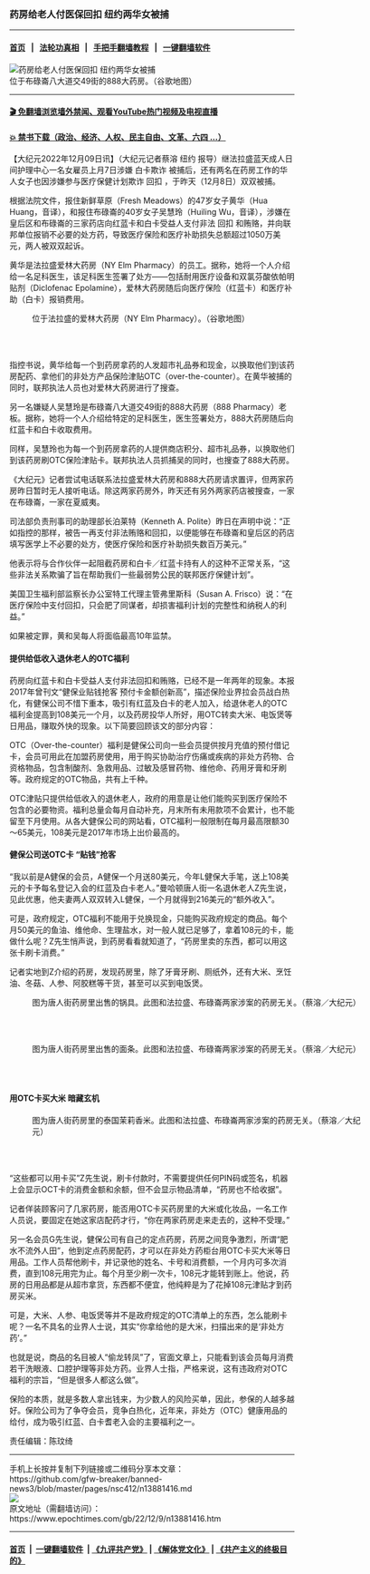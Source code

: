 ### 药房给老人付医保回扣 纽约两华女被捕
------------------------

#### [首页](https://github.com/gfw-breaker/banned-news3/blob/master/README.md) &nbsp;&nbsp;|&nbsp;&nbsp; [法轮功真相](https://github.com/begood0513/basic/blob/master/README.md)  &nbsp;&nbsp;|&nbsp;&nbsp; [手把手翻墙教程](https://github.com/gfw-breaker/guides/wiki)  &nbsp;&nbsp;|&nbsp;&nbsp; [一键翻墙软件](https://github.com/gfw-breaker/nogfw/blob/master/README.md)  



<div><img alt="药房给老人付医保回扣 纽约两华女被捕" class="attachment-djy_600_400 size-djy_600_400 wp-post-image" src="https://i.epochtimes.com/assets/uploads/2022/12/id13881421-162657-600x400.png"/>
<div class="caption">
 位于布碌崙八大道交49街的888大药房。（谷歌地图）
</div></div><hr/>

#### [ 🎬  免翻墙浏览墙外禁闻、观看YouTube热门视频及电视直播](https://github.com/gfw-breaker/HelloWorld)

#### [ 💥  禁书下载（政治、经济、人权、民主自由、文革、六四 ...）](https://github.com/gfw-breaker/books/blob/master/README.md)

<div><p>
 【大纪元2022年12月09日讯】（大纪元记者蔡溶
 <ok href="https://www.epochtimes.com/gb/tag/%E7%BA%BD%E7%BA%A6.html">
  纽约
 </ok>
 报导）继法拉盛蓝天成人日间护理中心一名女雇员上月7日涉嫌
 <ok href="https://www.epochtimes.com/gb/tag/%E7%99%BD%E5%8D%A1%E6%AC%BA%E8%AF%88.html">
  白卡欺诈
 </ok>
 被捕后，还有两名在药房工作的华人女子也因涉嫌参与医疗保健计划欺诈
 <ok href="https://www.epochtimes.com/gb/tag/%E5%9B%9E%E6%89%A3.html">
  回扣
 </ok>
 ，于昨天（12月8日）双双被捕。
</p>
<p>
 根据法院文件，报住新鲜草原（Fresh Meadows）的47岁女子黄华（Hua Huang，音译），和报住布碌崙的40岁女子吴慧玲（Huiling Wu，音译），涉嫌在皇后区和布碌崙的三家药店向红蓝卡和白卡受益人支付非法
 <ok href="https://www.epochtimes.com/gb/tag/%E5%9B%9E%E6%89%A3.html">
  回扣
 </ok>
 和贿赂，并向联邦单位报销不必要的处方药，导致医疗保险和医疗补助损失总额超过1050万美元，两人被双双起诉。
</p>
<p>
 黄华是法拉盛爱林大药房（NY Elm Pharmacy）的员工。据称，她将一个人介绍给一名足科医生，该足科医生签署了处方——包括耐用医疗设备和双氯芬酸依帕明贴剂（Diclofenac Epolamine），爱林大药房随后向医疗保险（红蓝卡）和医疗补助（白卡）报销费用。
</p>
<figure aria-describedby="caption-attachment-13881420" class="wp-caption aligncenter" id="attachment_13881420" style="width: 600px">
 <ok href="https://i.epochtimes.com/assets/uploads/2022/12/id13881420-162656.png" target="_blank">
  <img alt="" class="wp-image-13881420" src="https://i.epochtimes.com/assets/uploads/2022/12/id13881420-162656-600x457.png"/>
 </ok>
 <br/><figcaption class="wp-caption-text" id="caption-attachment-13881420">
  位于法拉盛的爱林大药房（NY Elm Pharmacy）。（谷歌地图）
 </figcaption><br/>
</figure><br/>
<p>
 指控书说，黄华给每一个到药房拿药的人发超市礼品券和现金，以换取他们到该药房配药、拿他们的非处方产品保险津贴OTC（over-the-counter）。在黄华被捕的同时，联邦执法人员也对爱林大药房进行了搜查。
</p>
<p>
 另一名嫌疑人吴慧玲是布碌崙八大道交49街的888大药房（888 Pharmacy）老板。据称，她将一个人介绍给特定的足科医生，医生签署处方，888大药房随后向红蓝卡和白卡收取费用。
</p>
<p>
 同样，吴慧玲也为每一个到药房拿药的人提供商店积分、超市礼品券，以换取他们到该药房刷OTC保险津贴卡。联邦执法人员抓捕吴的同时，也搜查了888大药房。
</p>
<p>
 《大纪元》记者尝试电话联系法拉盛爱林大药房和888大药房请求置评，但两家药房昨日暂时无人接听电话。除这两家药房外，昨天还有另外两家药店被搜查，一家在布碌崙，一家在夏威夷。
</p>
<p>
 司法部负责刑事司的助理部长泊莱特（Kenneth A. Polite）昨日在声明中说：“正如指控的那样，被告一再支付非法贿赂和回扣，以便能够在布碌崙和皇后区的药店填写医学上不必要的处方，使医疗保险和医疗补助损失数百万美元。”
</p>
<p>
 他表示将与合作伙伴一起阻截药房和白卡／红蓝卡持有人的这种不正常关系，“这些非法关系欺骗了旨在帮助我们一些最弱势公民的联邦医疗保健计划”。
</p>
<p>
 美国卫生福利部监察长办公室特工代理主管弗里斯科（Susan A. Frisco）说：“在医疗保险中支付回扣，只会肥了同谋者，却损害福利计划的完整性和纳税人的利益。”
</p>
<p>
 如果被定罪，黄和吴每人将面临最高10年监禁。
</p>
<h4>
 提供给低收入退休老人的OTC福利
</h4>
<p>
 药房向红蓝卡和白卡受益人支付非法回扣和贿赂，已经不是一年两年的现象。本报2017年曾刊文“健保业贴钱抢客 预付卡金额创新高”，描述保险业界拉会员战白热化，有健保公司不惜下重本，吸引有红蓝及白卡的老人加入，给退休老人的OTC福利金提高到108美元一个月，以及药房投华人所好，用OTC转卖大米、电饭煲等日用品，赚取外快的现象。以下简要回顾该文的部分内容：
</p>
<p>
 OTC（Over-the-counter）福利是健保公司向一些会员提供按月充值的预付借记卡，会员可用此在加盟药房使用，用于购买协助治疗伤痛或疾病的非处方药物、合资格物品，包含制酸剂、急救用品、过敏及感冒药物、维他命、药用牙膏和牙刷等。政府规定的OTC物品，共有上千种。
</p>
<p>
 OTC津贴只提供给低收入的退休老人，政府的用意是让他们能购买到医疗保险不包含的必要物资。福利总量会每月自动补充，月末所有未用款项不会累计，也不能留至下月使用。从各大健保公司的网站看，OTC福利一般限制在每月最高限额30～65美元，108美元是2017年市场上出价最高的。
</p>
<h4>
 健保公司送OTC卡 “贴钱”抢客
</h4>
<p>
 “我以前是A健保的会员，A健保一个月送80美元，今年L健保大手笔，送上108美元的卡予每名登记入会的红蓝及白卡老人。”曼哈顿唐人街一名退休老人Z先生说，见此优惠，他夫妻两人双双转入L健保，一个月就得到216美元的“额外收入”。
</p>
<p>
 可是，政府规定，OTC福利不能用于兑换现金，只能购买政府规定的商品。每个月50美元的鱼油、维他命、生理盐水，对一般人就已足够了，拿着108元的卡，能做什么呢？Z先生悄声说，到药房看看就知道了，“药房里卖的东西，都可以用这张卡刷卡消费。”
</p>
<p>
 记者实地到Z介绍的药房，发现药房里，除了牙膏牙刷、厕纸外，还有大米、烹饪油、冬菇、人参、阿胶糕等干货，甚至可以买到电饭煲。
</p>
<figure aria-describedby="caption-attachment-13881417" class="wp-caption aligncenter" id="attachment_13881417" style="width: 599px">
 <ok href="https://i.epochtimes.com/assets/uploads/2022/12/id13881417-162653.jpeg" target="_blank">
  <img alt="" class="wp-image-13881417" src="https://i.epochtimes.com/assets/uploads/2022/12/id13881417-162653-600x450.jpeg"/>
 </ok>
 <br/><figcaption class="wp-caption-text" id="caption-attachment-13881417">
  图为唐人街药房里出售的锅具。此图和法拉盛、布碌崙两家涉案的药房无关。（蔡溶／大纪元）
 </figcaption><br/>
</figure><br/>
<figure aria-describedby="caption-attachment-13881418" class="wp-caption aligncenter" id="attachment_13881418" style="width: 600px">
 <ok href="https://i.epochtimes.com/assets/uploads/2022/12/id13881418-162654.jpeg" target="_blank">
  <img alt="" class="size-large wp-image-13881418" src="https://i.epochtimes.com/assets/uploads/2022/12/id13881418-162654-600x450.jpeg"/>
 </ok>
 <br/><figcaption class="wp-caption-text" id="caption-attachment-13881418">
  图为唐人街药房里出售的面条。此图和法拉盛、布碌崙两家涉案的药房无关。（蔡溶／大纪元）
 </figcaption><br/>
</figure><br/>
<h4>
 用OTC卡买大米 暗藏玄机
</h4>
<figure aria-describedby="caption-attachment-13881419" class="wp-caption aligncenter" id="attachment_13881419" style="width: 600px">
 <ok href="https://i.epochtimes.com/assets/uploads/2022/12/id13881419-162655.jpeg" target="_blank">
  <img alt="" class="size-large wp-image-13881419" src="https://i.epochtimes.com/assets/uploads/2022/12/id13881419-162655-600x450.jpeg"/>
 </ok>
 <br/><figcaption class="wp-caption-text" id="caption-attachment-13881419">
  图为唐人街药房里的泰国茉莉香米。此图和法拉盛、布碌崙两家涉案的药房无关。（蔡溶／大纪元）
 </figcaption><br/>
</figure><br/>
<p>
 “这些都可以用卡买”Z先生说，刷卡付款时，不需要提供任何PIN码或签名，机器上会显示OCT卡的消费金额和余额，但不会显示物品清单，“药房也不给收据”。
</p>
<p>
 记者佯装顾客问了几家药房，能否用OTC卡买药房里的大米或化妆品，一名工作人员说，要固定在她这家店配药才行，“你在两家药房走来走去的，这种不受理。”
</p>
<p>
 另一名会员G先生说，健保公司有自己的定点药房，药房之间竞争激烈，所谓“肥水不流外人田”，他到定点药房配药，才可以在非处方药柜台用OTC卡买大米等日用品。工作人员帮他刷卡，并记录他的姓名、卡号和消费额，一个月内可多次消费，直到108元用完为止。每个月至少刷一次卡，108元才能转到账上。他说，药房的日用品都是从超市拿货，东西都不便宜，他纯粹是为了花掉108元津贴才到药房买米。
</p>
<p>
 可是，大米、人参、电饭煲等并不是政府规定的OTC清单上的东西，怎么能刷卡呢？一名不具名的业界人士说，其实“你拿给他的是大米，扫描出来的是‘非处方药’。”
</p>
<p>
 也就是说，商品的名目被人“偷龙转凤”了，官面文章上，只能看到该会员每月消费若干洗眼液、口腔护理等非处方药。业界人士指，严格来说，这有违政府对OTC福利的宗旨，“但是很多人都这么做”。
</p>
<p>
 保险的本质，就是多数人拿出钱来，为少数人的风险买单，因此，参保的人越多越好。保险公司为了争夺会员，竞争白热化，近年来，非处方（OTC）健康用品的给付，成为吸引红蓝、白卡耆老入会的主要福利之一。
</p>
<p>
 责任编辑：陈玟绮
</p>
</div>
<hr/>
手机上长按并复制下列链接或二维码分享本文章：<br/>
https://github.com/gfw-breaker/banned-news3/blob/master/pages/nsc412/n13881416.md <br/>
<a href='https://github.com/gfw-breaker/banned-news3/blob/master/pages/nsc412/n13881416.md'><img src='https://github.com/gfw-breaker/banned-news3/blob/master/pages/nsc412/n13881416.md.png'/></a> <br/>
原文地址（需翻墙访问）：https://www.epochtimes.com/gb/22/12/9/n13881416.htm


------------------------
#### [首页](https://github.com/gfw-breaker/banned-news3/blob/master/README.md) &nbsp;|&nbsp; [一键翻墙软件](https://github.com/gfw-breaker/nogfw/blob/master/README.md) &nbsp;| [《九评共产党》](https://github.com/gfw-breaker/9ping.md/blob/master/README.md#九评之一评共产党是什么) | [《解体党文化》](https://github.com/gfw-breaker/jtdwh.md/blob/master/README.md) | [《共产主义的终极目的》](https://github.com/gfw-breaker/gczydzjmd.md/blob/master/README.md)


<img src='http://gfw-breaker.win/banned-news3/pages/nsc412/n13881416.md' width='0px' height='0px'/>